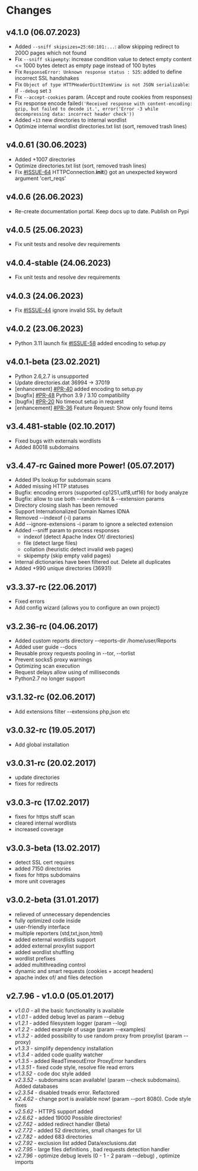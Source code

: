 Changes
=======
v4.1.0 (06.07.2023)
---------------------------
-   Added `--sniff skipsizes=25:60:101:...`: allow skipping redirect to 200O pages which not found
-   Fix `--sniff skipempty`: increase condition value to detect empty content <= 1000 bytes detect as empty page instead of 100 bytes
-   Fix `ResponseError: Unknown response status : 525`: added to define incorrect SSL handshakes
-   Fix `Object of type HTTPHeaderDictItemView is not JSON serializable`: if `--debug` set `3`
-   Fix `--accept-cookies` param. (Accept and route cookies from responses)
-   Fix response encode failed`('Received response with content-encoding: gzip, but failed to decode it.', error('Error -3 while decompressing data: incorrect header check'))`
-   Added `+13` new directories to internal wordlist
-   Optimize internal wordlist directories.txt list (sort, removed trash lines)

v4.0.61 (30.06.2023)
---------------------------
-   Added +1007 directories
-   Optimize directories.txt list (sort, removed trash lines)
-   Fix [#ISSUE-64](https://github.com/stanislav-web/OpenDoor/issues/64) HTTPConnection.__init__() got an unexpected keyword argument 'cert_reqs'

v4.0.6 (26.06.2023)
---------------------------
-   Re-create documentation portal. Keep docs up to date. Publish on Pypi

v4.0.5 (25.06.2023)
---------------------------
-   Fix unit tests and resolve dev requirements

v4.0.4-stable (24.06.2023)
---------------------------
-   Fix unit tests and resolve dev requirements

v4.0.3 (24.06.2023)
-------------------
-   Fix [#ISSUE-44](https://github.com/stanislav-web/OpenDoor/issues/44) ignore invalid SSL by default

v4.0.2 (23.06.2023)
-------------------
-   Python 3.11 launch fix [#ISSUE-58](https://github.com/stanislav-web/OpenDoor/issues/58) added encoding to setup.py 

v4.0.1-beta (23.02.2021)
------------------------
-   Python 2.6,2.7 is unsupported
-   Update directories.dat  36994 -> 37019
-   [enhancement] [#PR-40](https://github.com/stanislav-web/OpenDoor/issues/40) added encoding to setup.py 
-   [bugfix] [#PR-48](https://github.com/stanislav-web/OpenDoor/issues/48) Python 3.9 / 3.10 compatibility
-   [bugfix] [#PR-20](https://github.com/stanislav-web/OpenDoor/issues/20) No timeout setup in request
-   [enhancement] [#PR-36](https://github.com/stanislav-web/OpenDoor/issues/36) Feature Request: Show only found items

v3.4.481-stable (02.10.2017)
----------------------------
-   Fixed bugs with externals wordlists
-   Added 80018 subdomains

v3.4.47-rc Gained more Power! (05.07.2017)
------------------------------------------
- Added IPs lookup for subdomain scans
- Added missing HTTP statuses
- Bugfix: encoding errors (supported cp1251,utf8,utf16) for body analyze
- Bugfix: allow to use both --random-list & --extension params
- Directory closing slash has been removed
- Support Internationalized Domain Names IDNA
- Removed --indexof (-i) params
- Add --ignore-extensions -i param to ignore a selected extension
- Added --sniff param to process responses
    - indexof   (detect Apache Index Of/ directories)
    - file      (detect large files)
    - collation (heuristic detect invalid web pages)
    - skipempty (skip empty valid pages)
- Internal dictionaries have been filtered out. Delete all duplicates
- Added +990 unique directories (36931)

v3.3.37-rc (22.06.2017)
------------------------
- Fixed errors
- Add config wizard (allows you to configure an own project)
    
v3.2.36-rc (04.06.2017)
------------------------
- Added custom reports directory --reports-dir /home/user/Reports
- Added user guide --docs
- Reusable proxy requests pooling in --tor, --torlist
- Prevent socks5 proxy warnings
- Optimizing scan execution
- Request delays allow using of milliseconds
- Python2.7 no longer support

v3.1.32-rc (02.06.2017)
------------------------
- Add extensions filter --extensions php,json etc

v3.0.32-rc (19.05.2017)
-----------------------
- Add global installation

v3.0.31-rc (20.02.2017)
------------------------
- update directories
- fixes for redirects

v3.0.3-rc (17.02.2017)
-----------------------
- fixes for https stuff scan
- cleared internal wordlists
- increased coverage
    
v3.0.3-beta (13.02.2017)
-------------------------
- detect SSL cert requires
- added 7150 directories
- fixes for https subdomains
- more unit coverages
    
v3.0.2-beta (31.01.2017)
------------------------
- relieved of unnecessary dependencies
- fully optimized code inside
- user-friendly interface
- multiple reporters (std,txt,json,html)
- added external wordlists support
- added external proxylist support
- added wordlist shuffling
- wordlist prefixes
- added multithreading control
- dynamic and smart requests (cookies + accept headers)
- apache index of/ and files detection

v2.7.96  - v1.0.0 (05.01.2017)
------------------------------

* *v1.0.0* - all the basic functionality is available
* *v1.0.1* - added debug level as param --debug
* *v1.2.1* - added filesystem logger (param --log)
* *v1.2.2* - added example of usage (param --examples)
* *v1.3.2* - added possibility to use random proxy from proxylist (param --proxy)
* *v1.3.3* - simplify dependency installation
* *v1.3.4* - added code quality watcher
* *v1.3.5* - added ReadTimeoutError ProxyError handlers
* *v1.3.51* - fixed code style, resolve file read errors
* *v1.3.52* - code doc style added
* *v2.3.52* - subdomains scan available! (param --check subdomains). Added databases
* *v2.3.54* - disabled treads error. Refactored
* *v2.4.62* - change port is available now! (param --port 8080). Code style fixes
* *v2.5.62* - HTTPS support added
* *v2.6.62* - added 19000 Possible directories!
* *v2.7.62* - added redirect handler (Beta)
* *v2.7.72* - added 52 directories, small changes for UI
* *v2.7.82* - added 683 directories
* *v2.7.92* - exclusion list added Data/exclusions.dat
* *v2.7.95* - large files definitions , bad requests detection handler
* *v2.7.96* - optimize debug levels (0 - 1 - 2 param --debug) , optimize imports